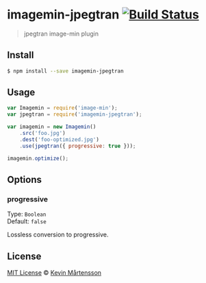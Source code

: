 # imagemin-jpegtran [![Build Status](https://travis-ci.org/kevva/imagemin-jpegtran.svg?branch=master)](https://travis-ci.org/kevva/imagemin-jpegtran)

> jpegtran image-min plugin

## Install

```bash
$ npm install --save imagemin-jpegtran
```

## Usage

```js
var Imagemin = require('image-min');
var jpegtran = require('imagemin-jpegtran');

var imagemin = new Imagemin()
    .src('foo.jpg')
    .dest('foo-optimized.jpg')
    .use(jpegtran({ progressive: true }));

imagemin.optimize();
```

## Options

### progressive

Type: `Boolean`  
Default: `false`

Lossless conversion to progressive.

## License

[MIT License](http://en.wikipedia.org/wiki/MIT_License) © [Kevin Mårtensson](https://github.com/kevva)
